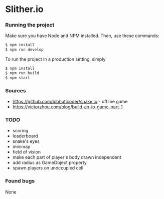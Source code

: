 # Slither.io

### Running the project
Make sure you have Node and NPM installed.
Then, use these commands:
```bash
$ npm install
$ npm run develop
```

To run the project in a production setting, simply

```bash
$ npm install
$ npm run build
$ npm start
```


### Sources
- https://github.com/bibhuticoder/snake.io - offline game
- https://victorzhou.com/blog/build-an-io-game-part-1 


### TODO
- scoring
- leaderboard
- snake's eyes
- minimap
- field of vision
- make each part of player's body drawn independent
- add radius as GameObject property
- spawn players on unoccupied cell


### Found bugs
None